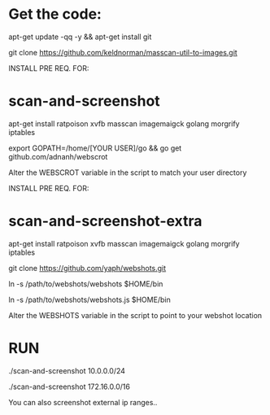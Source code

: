
# Get the code: 

 apt-get update -qq -y && apt-get install git
 
 git clone  https://github.com/keldnorman/masscan-util-to-images.git

INSTALL PRE REQ. FOR:
# scan-and-screenshot

apt-get install ratpoison xvfb masscan imagemaigck golang morgrify iptables
 
export GOPATH=/home/[YOUR USER]/go && go get github.com/adnanh/webscrot
 
Alter the WEBSCROT variable in the script to match your user directory

INSTALL PRE REQ. FOR:
# scan-and-screenshot-extra

apt-get install ratpoison xvfb masscan imagemaigck golang morgrify iptables

git clone https://github.com/yaph/webshots.git

ln -s /path/to/webshots/webshots $HOME/bin

ln -s /path/to/webshots/webshots.js $HOME/bin

Alter the WEBSHOTS variable in the script to point to your webshot location

# RUN

./scan-and-screenshot 10.0.0.0/24

./scan-and-screenshot 172.16.0.0/16

You can also screenshot external ip ranges..
